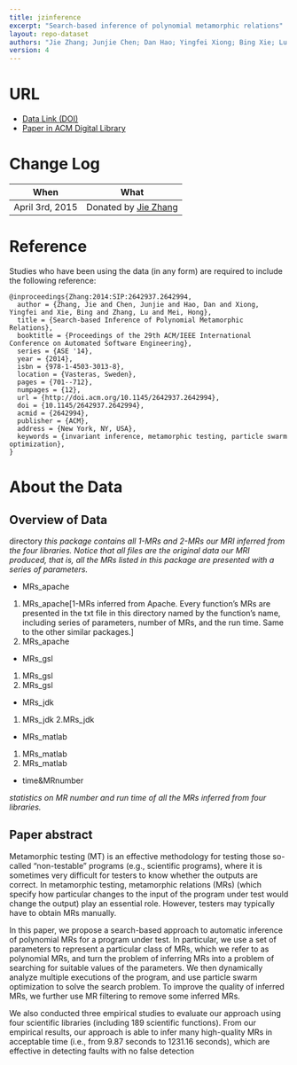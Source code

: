 ```yaml
---
title: jzinference
excerpt: "Search-based inference of polynomial metamorphic relations"
layout: repo-dataset
authors: "Jie Zhang; Junjie Chen; Dan Hao; Yingfei Xiong; Bing Xie; Lu Zhang; Hong Mei"
version: 4
---
```


# URL

* [Data Link (DOI)](https://doi.org/10.5281/zenodo.439595)
* [Paper in ACM Digital Library](http://dl.acm.org/citation.cfm?id=2642994)

# Change Log

When | What
---- | ----
 April 3rd, 2015 | Donated by [Jie Zhang](/repo/people/data-donors/promise4.html)

# Reference

Studies who have been using the data (in any form) are required to include the following reference:

```
@inproceedings{Zhang:2014:SIP:2642937.2642994,
  author = {Zhang, Jie and Chen, Junjie and Hao, Dan and Xiong, Yingfei and Xie, Bing and Zhang, Lu and Mei, Hong},
  title = {Search-based Inference of Polynomial Metamorphic Relations},
  booktitle = {Proceedings of the 29th ACM/IEEE International Conference on Automated Software Engineering},
  series = {ASE '14},
  year = {2014},
  isbn = {978-1-4503-3013-8},
  location = {Vasteras, Sweden},
  pages = {701--712},
  numpages = {12},
  url = {http://doi.acm.org/10.1145/2642937.2642994},
  doi = {10.1145/2642937.2642994},
  acmid = {2642994},
  publisher = {ACM},
  address = {New York, NY, USA},
  keywords = {invariant inference, metamorphic testing, particle swarm optimization},
}
```

# About the Data

## Overview of Data

directory
*this package contains all 1-MRs and 2-MRs our MRI inferred from the four libraries. Notice that all files are the original data our MRI produced, that is, all the MRs listed in this package are presented with a series of parameters.*
* MRs_apache
 1. MRs_apache[1-MRs inferred from Apache. Every function’s MRs are presented in the txt file in this directory named by the function’s name, including series of parameters, number of MRs, and the run time. Same to the other similar packages.]
 2. MRs_apache
* MRs_gsl
 1. MRs_gsl
 2. MRs_gsl
* MRs_jdk
 1. MRs_jdk
 2.MRs_jdk
* MRs_matlab
 1. MRs_matlab
 2. MRs_matlab
* time&MRnumber

*statistics on MR number and run time of all the MRs inferred from four libraries.*

## Paper abstract

Metamorphic testing (MT) is an effective methodology for testing those so-called “non-testable” programs (e.g., scientific programs), where it is sometimes very difficult for testers to know whether the outputs are correct. In metamorphic testing, metamorphic relations (MRs) (which specify how particular changes to the input of the program under test would change the output) play an essential role. However, testers may typically have to obtain MRs manually.

In this paper, we propose a search-based approach to automatic inference of polynomial MRs for a program under test. In particular, we use a set of parameters to represent a particular class of MRs, which we refer to as polynomial MRs, and turn the problem of inferring MRs into a problem of searching for suitable values of the parameters. We then dynamically analyze multiple executions of the program, and use particle swarm optimization to solve the search problem. To improve the quality of inferred MRs, we further use MR filtering to remove some inferred MRs.

We also conducted three empirical studies to evaluate our approach using four scientific libraries (including 189 scientific functions). From our empirical results, our approach is able to infer many high-quality MRs in acceptable time (i.e., from 9.87 seconds to 1231.16 seconds), which are effective in detecting faults with no false detection
